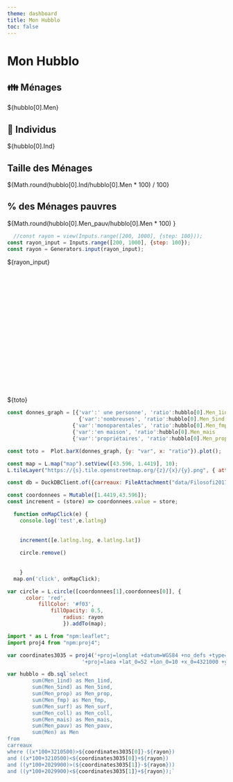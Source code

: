 ```yaml
---
theme: dashboard
title: Mon Hubblo
toc: false
---
```


# Mon Hubblo


<div class="grid grid-cols-4">
  <div class="card">
    <h2>👪 Ménages</h2>
    <span class="big">${hubblo[0].Men}</span>
  </div>
  <div class="card">
    <h2>🧑 Individus</h2>
    <span class="big">${hubblo[0].Ind}</span>
  </div>
  <div class="card">
    <h2>Taille des Ménages</h2>
    <span class="big">${Math.round(hubblo[0].Ind/hubblo[0].Men * 100) / 100}</span>
  </div>
  <div class="card">
    <h2>% des Ménages pauvres</h2>
    <span class="big">${Math.round(hubblo[0].Men_pauv/hubblo[0].Men * 100) }</span>
  </div>
</div>


  ```js
    //const rayon = view(Inputs.range([200, 1000], {step: 100}));
const rayon_input = Inputs.range([200, 1000], {step: 100});
const rayon = Generators.input(rayon_input); 
  ```

<div class="grid grid-cols-2">
  <div class="card" >
  <div>${rayon_input} </div>
  <div id="map" style="height: 300px"></div>
  </div> 
  <div class="card">
    ${toto}
  </div>
</div>

 ```js
const donnes_graph = [{'var':' une personne', 'ratio':hubblo[0].Men_1ind/hubblo[0].Men*100},
                    	{'var':'nombreuses', 'ratio':hubblo[0].Men_5ind	/hubblo[0].Men*100},
                      {'var':'monoparentales', 'ratio':hubblo[0].Men_fmp	/hubblo[0].Men*100},
                      {'var':'en maison', 'ratio':hubblo[0].Men_mais	/hubblo[0].Men*100},
                      {'var':'propriétaires', 'ratio':hubblo[0].Men_prop	/hubblo[0].Men*100}]
```


 ```js
const toto =  Plot.barX(donnes_graph, {y: "var", x: "ratio"}).plot();
 ```

```js
const map = L.map("map").setView([43.596, 1.4419], 10);
L.tileLayer("https://{s}.tile.openstreetmap.org/{z}/{x}/{y}.png", { attribution: '© OpenStreetMap' }).addTo(map);
```

```js
const db = DuckDBClient.of({carreaux: FileAttachment("data/Filosofi2017_carreaux_200m_met_Men.parquet")});
```

```js
const coordonnees = Mutable([1.4419,43.596]);
const increment = (store) => coordonnees.value = store;
```


```js
  function onMapClick(e) {
    console.log('test',e.latlng)    
    
    
    increment([e.latlng.lng, e.latlng.lat])
    
    circle.remove()
    
    
    }
  map.on('click', onMapClick);
```

```js
var circle = L.circle([coordonnees[1],coordonnees[0]], {
      color: 'red',
          fillColor: '#f03',
              fillOpacity: 0.5,
                  radius: rayon
                  }).addTo(map);
```


```js
import * as L from "npm:leaflet";
import proj4 from "npm:proj4";
```


```js
var coordinates3035 = proj4('+proj=longlat +datum=WGS84 +no_defs +type=crs',
                        '+proj=laea +lat_0=52 +lon_0=10 +x_0=4321000 +y_0=3210000 +ellps=GRS80 +towgs84=0,0,0,0,0,0,0 +units=m +no_defs +type=crs',coordonnees);
```

```js
var hubblo = db.sql`select 
        sum(Men_1ind) as Men_1ind, 
        sum(Men_5ind) as Men_5ind, 
        sum(Men_prop) as Men_prop, 
        sum(Men_fmp) as Men_fmp,
        sum(Men_surf) as Men_surf, 
        sum(Men_coll) as Men_coll, 
        sum(Men_mais) as Men_mais, 
        sum(Men_pauv) as Men_pauv,
        sum(Men) as Men 
from 
carreaux
where ((x*100+3210500)>${coordinates3035[0]}-${rayon})
and ((x*100+3210500)<${coordinates3035[0]}+${rayon})
and ((y*100+2029900)>(${coordinates3035[1]}-${rayon})) 
and ((y*100+2029900)<${coordinates3035[1]}+${rayon});`
```

